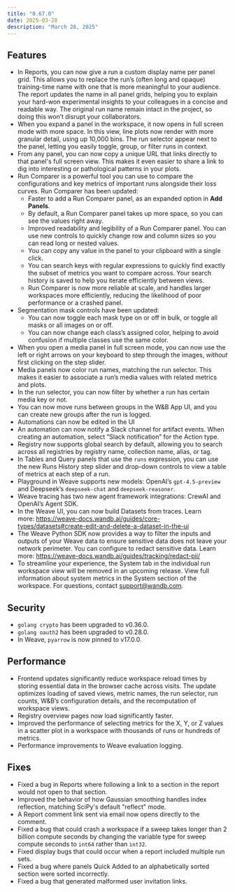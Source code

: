 ```yaml
---
title: "0.67.0"
date: 2025-03-28
description: "March 28, 2025"
---
```


## Features

- In Reports, you can now give a run a custom display name per panel grid. This allows you to replace the run’s (often long and opaque) training-time name with one that is more meaningful to your audience. The report updates the name in all panel grids, helping you to explain your hard-won experimental insights to your colleagues in a concise and readable way. The original run name remain intact in the project, so doing this won’t disrupt your collaborators.
- When you expand a panel in the workspace, it now opens in full screen mode with more space. In this view, line plots now render with more granular detail, using up 10,000 bins. The run selector appear next to the panel, letting you easily toggle, group, or filter runs in context.
- From any panel, you can now copy a unique URL that links directly to that panel's full screen view. This makes it even easier to share a link to dig into interesting or pathological patterns in your plots.
- Run Comparer is a powerful tool you can use to compare the configurations and key metrics of important runs alongside their loss curves. Run Comparer has been updated:
    - Faster to add a Run Comparer panel, as an expanded option in **Add Panels**.
    - By default, a Run Comparer panel takes up more space, so you can see the values right away.
    - Improved readability and legibility of a Run Comparer panel. You can use new controls to quickly change row and column sizes so you can read long or nested values.
    - You can copy any value in the panel to your clipboard with a single click.
    - You can search keys with regular expressions to quickly find exactly the subset of metrics you want to compare across. Your search history is saved to help you iterate efficiently between views.
    - Run Comparer is now more reliable at scale, and handles larger workspaces more efficiently, reducing the likelihood of poor performance or a crashed panel.
- Segmentation mask controls have been updated:
    - You can now toggle each mask type on or off in bulk, or toggle all masks or all images on or off.
    - You can now change each class’s assigned color, helping to avoid confusion if multiple classes use the same color.
- When you open a media panel in full screen mode, you can now use the left or right arrows on your keyboard to step through the images, *without* first clicking on the step slider.
- Media panels now color run names, matching the run selector. This makes it easier to associate a run’s media values with related metrics and plots.
- In the run selector, you can now filter by whether a run has certain media key or not.
- You can now move runs between groups in the W&B App UI, and you can create new groups after the run is logged.
- Automations can now be edited in the UI
- An automation can now notify a Slack channel for artifact events. When creating an automation, select “Slack notification” for the Action type.
- Registry now supports global search by default, allowing you to search across all registries by registry name, collection name, alias, or tag.
- In Tables and Query panels that use the `runs` expression, you can use the new Runs History step slider and drop-down controls to view a table of metrics at each step of a run.
- Playground in Weave supports new models: OpenAI’s `gpt-4.5-preview`  and Deepseek’s `deepseek-chat` and `deepseek-reasoner`.
- Weave tracing has two new agent framework integrations: CrewAI and OpenAI’s Agent SDK.
- In the Weave UI, you can now build Datasets from traces. Learn more: https://weave-docs.wandb.ai/guides/core-types/datasets#create-edit-and-delete-a-dataset-in-the-ui
- The Weave Python SDK now provides a way to filter the inputs and outputs of your Weave data to ensure sensitive data does not leave your network perimeter. You can configure to redact sensitive data. Learn more: https://weave-docs.wandb.ai/guides/tracking/redact-pii/
- To streamline your experience, the System tab in the individual run workspace view will be removed in an upcoming release. View full information about system metrics in the System section of the workspace. For questions, contact [support@wandb.com](mailto:support@wandb.com).

## Security

- `golang crypto` has been upgraded to v0.36.0.
- `golang oauth2` has been upgraded to v0.28.0.
- In Weave, `pyarrow` is now pinned to v17.0.0.

## Performance

- Frontend updates significantly reduce workspace reload times by storing essential data in the browser cache across visits. The update optimizes loading of saved views, metric names, the run selector, run counts, W&B’s configuration details, and the recomputation of workspace views.
- Registry overview pages now load significantly faster.
- Improved the performance of selecting metrics for the X, Y, or Z values in a scatter plot in a workspace with thousands of runs or hundreds of metrics.
- Performance improvements to Weave evaluation logging.

## Fixes

- Fixed a bug in Reports where following a link to a section in the report would not open to that section.
- Improved the behavior of how Gaussian smoothing handles index reflection, matching SciPy's default "reflect" mode.
- A Report comment link sent via email now opens directly to the comment.
- Fixed a bug that could crash a workspace if a sweep takes longer than 2 billion compute seconds by changing the variable type for sweep compute seconds to `int64` rather than `int32`.
- Fixed display bugs that could occur when a report included multiple run sets.
- Fixed a bug where panels Quick Added to an alphabetically sorted section were sorted incorrectly.
- Fixed a bug that generated malformed user invitation links.
